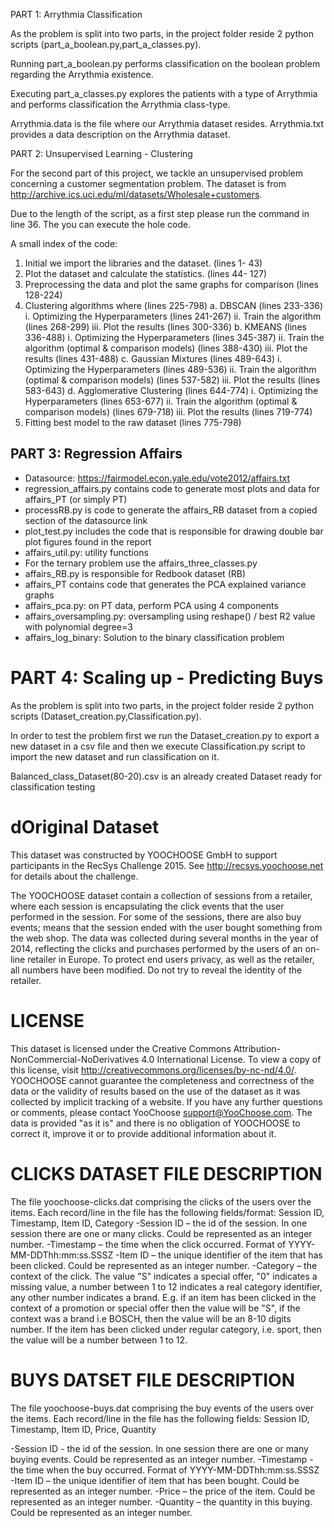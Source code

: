 PART 1: Arrythmia Classification

As the problem is split into two parts, in the project folder reside 2 python scripts
(part_a_boolean.py,part_a_classes.py).

Running part_a_boolean.py performs classification on the boolean problem regarding the Arrythmia existence.

Executing part_a_classes.py explores the patients with a type of Arrythmia and 
performs classification the Arrythmia class-type.

Arrythmia.data is the file where our Arrythmia dataset resides.
Arrythmia.txt provides a data description on the Arrythmia dataset.

PART 2: Unsupervised Learning - Clustering 

For the second part of this project, we tackle an unsupervised problem concerning a customer segmentation problem. 
The dataset is from http://archive.ics.uci.edu/ml/datasets/Wholesale+customers.
 
Due to the length of the script, as a first step please run the command in line 36. 
The you can execute the hole code. 

A small index of the code:
1)	Initial we import the libraries and the dataset. (lines 1- 43)
2)	Plot the dataset and calculate the statistics. (lines 44- 127)
3)	Preprocessing the data and plot the same graphs for comparison (lines 128-224)
4)	 Clustering algorithms where (lines 225-798)
a.	DBSCAN (lines 233-336)
i.	Optimizing the Hyperparameters (lines 241-267)
ii.	Train the algorithm (lines 268-299)
iii.	Plot the results (lines 300-336)
b.	KMEANS (lines 336-488)
i.	Optimizing the Hyperparameters (lines 345-387)
ii.	Train the algorithm (optimal & comparison models) (lines 388-430)
iii.	Plot the results (lines 431-488)
c.	Gaussian Mixtures (lines 489-643)
i.	Optimizing the Hyperparameters (lines 489-536)
ii.	Train the algorithm (optimal & comparison models) (lines 537-582)
iii.	Plot the results (lines 583-643)
d.	Agglomerative Clustering (lines 644-774)
i.	Optimizing the Hyperparameters (lines 653-677)
ii.	Train the algorithm (optimal & comparison models) (lines 679-718)
iii.	Plot the results (lines 719-774)
5)	Fitting best model to the raw dataset (lines 775-798)


PART 3: Regression Affairs
-
- Datasource: https://fairmodel.econ.yale.edu/vote2012/affairs.txt
- regression_affairs.py contains code to generate most plots
and data for affairs_PT (or simply PT)
- processRB.py is code to generate the affairs_RB dataset
from a copied section of the datasource link
- plot_test.py includes the code that is responsible for 
drawing double bar plot figures found in the report
- affairs_util.py: utility functions
- For the ternary problem use the affairs_three_classes.py
- affairs_RB.py is responsible for Redbook dataset (RB)
- affairs_PT contains code that generates the PCA explained variance
graphs
- affairs_pca.py: on PT data, perform PCA using 4 components
- affairs_oversampling.py: oversampling using reshape() / best R2
value with polynomial degree=3
- affairs_log_binary: Solution to the binary classification problem


PART 4: Scaling up - Predicting Buys
================================================================================
As the problem is split into two parts, in the project folder reside 2 python scripts
(Dataset_creation.py,Classification.py).

In order to test the problem first we run the Dataset_creation.py to export a new dataset 
in a csv file and then we execute Classification.py script to import the new dataset and 
run classification on it.

Balanced_class_Dataset(80-20).csv is an already created Dataset ready for classification testing

dOriginal Dataset
================================================================================

This dataset was constructed by YOOCHOOSE GmbH to support participants in the RecSys Challenge 2015.
See  http://recsys.yoochoose.net for details about the challenge.

The YOOCHOOSE dataset contain a collection of sessions from a retailer, where each session
is encapsulating the click events that the user performed in the session.
For some of the sessions, there are also buy events; means that the session ended
with the user bought something from the web shop. The data was collected during several
months in the year of 2014, reflecting the clicks and purchases performed by the users
of an on-line retailer in Europe.  To protect end users privacy, as well as the retailer,
all numbers have been modified. Do not try to reveal the identity of the retailer.

LICENSE
================================================================================
This dataset is licensed under the Creative Commons Attribution-NonCommercial-NoDerivatives 4.0
International License. To view a copy of this license, visit http://creativecommons.org/licenses/by-nc-nd/4.0/.
YOOCHOOSE cannot guarantee the completeness and correctness of the data or the validity
of results based on the use of the dataset as it was collected by implicit tracking of a website. 
If you have any further questions or comments, please contact YooChoose <support@YooChoose.com>. 
The data is provided "as it is" and there is no obligation of YOOCHOOSE to correct it,
improve it or to provide additional information about it.

CLICKS DATASET FILE DESCRIPTION
================================================================================
The file yoochoose-clicks.dat comprising the clicks of the users over the items.
Each record/line in the file has the following fields/format: Session ID, Timestamp, Item ID, Category
-Session ID – the id of the session. In one session there are one or many clicks. Could be represented as an integer number.
-Timestamp – the time when the click occurred. Format of YYYY-MM-DDThh:mm:ss.SSSZ
-Item ID – the unique identifier of the item that has been clicked. Could be represented as an integer number.
-Category – the context of the click. The value "S" indicates a special offer, "0" indicates  a missing value, a number between 1 to 12 indicates a real category identifier,
 any other number indicates a brand. E.g. if an item has been clicked in the context of a promotion or special offer then the value will be "S", if the context was a brand i.e BOSCH,
 then the value will be an 8-10 digits number. If the item has been clicked under regular category, i.e. sport, then the value will be a number between 1 to 12. 
 
BUYS DATSET FILE DESCRIPTION
================================================================================
The file yoochoose-buys.dat comprising the buy events of the users over the items.
Each record/line in the file has the following fields: Session ID, Timestamp, Item ID, Price, Quantity

-Session ID - the id of the session. In one session there are one or many buying events. Could be represented as an integer number.
-Timestamp - the time when the buy occurred. Format of YYYY-MM-DDThh:mm:ss.SSSZ
-Item ID – the unique identifier of item that has been bought. Could be represented as an integer number.
-Price – the price of the item. Could be represented as an integer number.
-Quantity – the quantity in this buying.  Could be represented as an integer number.


 
